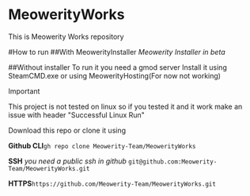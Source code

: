 # MeowerityWorks
This is Meowerity Works repository

#How to run
##With MeowerityInstaller
_Meowerity Installer in beta_

##Without installer
To run it you need a gmod server
Install it using SteamCMD.exe or using MeowerityHosting(For now not working)

> [!IMPORTANT]
> This project is not tested on linux
> so if you tested it and it work make an issue with header "Successful Linux Run"

Download this repo or clone it using

**Github CLI**`gh repo clone Meowerity-Team/MeowerityWorks`

**SSH** _you need a public ssh in github_ `git@github.com:Meowerity-Team/MeowerityWorks.git`

**HTTPS**`https://github.com/Meowerity-Team/MeowerityWorks.git`
